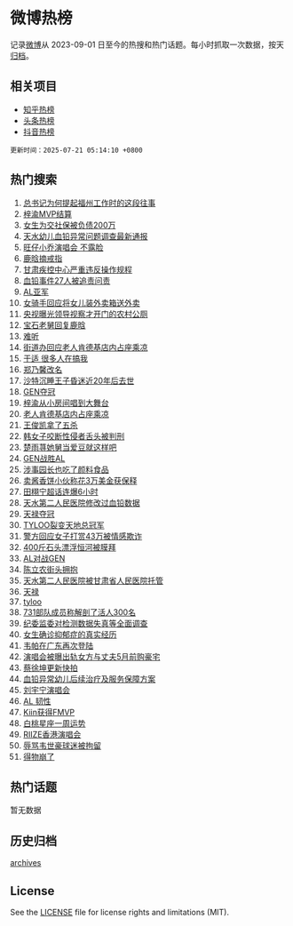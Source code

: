 # 微博热榜

记录[微博](https://www.weibo.com)从 2023-09-01 日至今的热搜和热门话题。每小时抓取一次数据，按天[归档](archives)。

## 相关项目

- [知乎热榜](https://github.com/hotarchive/zhihu)
- [头条热榜](https://github.com/hotarchive/toutiao)
- [抖音热榜](https://github.com/hotarchive/douyin)


`更新时间：2025-07-21 05:14:10 +0800`

## 热门搜索

1. [总书记为何提起福州工作时的这段往事](https://m.weibo.cn/search?containerid=100103type%3D1%26t%3D10%26q%3D%23%E6%80%BB%E4%B9%A6%E8%AE%B0%E4%B8%BA%E4%BD%95%E6%8F%90%E8%B5%B7%E7%A6%8F%E5%B7%9E%E5%B7%A5%E4%BD%9C%E6%97%B6%E7%9A%84%E8%BF%99%E6%AE%B5%E5%BE%80%E4%BA%8B%23&stream_entry_id=51&isnewpage=1&extparam=seat%3D1%26cate%3D10103%26stream_entry_id%3D51%26filter_type%3Drealtimehot%26q%3D%2523%25E6%2580%25BB%25E4%25B9%25A6%25E8%25AE%25B0%25E4%25B8%25BA%25E4%25BD%2595%25E6%258F%2590%25E8%25B5%25B7%25E7%25A6%258F%25E5%25B7%259E%25E5%25B7%25A5%25E4%25BD%259C%25E6%2597%25B6%25E7%259A%2584%25E8%25BF%2599%25E6%25AE%25B5%25E5%25BE%2580%25E4%25BA%258B%2523%26c_type%3D51%26dgr%3D0%26pos%3D0%26display_time%3D1753046049%26pre_seqid%3D1753046049481010572058)
1. [梓渝MVP结算](https://m.weibo.cn/search?containerid=100103type%3D1%26t%3D10%26q%3D%23%E6%A2%93%E6%B8%9DMVP%E7%BB%93%E7%AE%97%23&stream_entry_id=31&isnewpage=1&extparam=seat%3D1%26cate%3D5001%26stream_entry_id%3D31%26flag%3D16%26lcate%3D5001%26band_rank%3D1%26pos%3D0%26filter_type%3Drealtimehot%26q%3D%2523%25E6%25A2%2593%25E6%25B8%259DMVP%25E7%25BB%2593%25E7%25AE%2597%2523%26c_type%3D31%26dgr%3D0%26realpos%3D1%26display_time%3D1753046049%26pre_seqid%3D1753046049481010572058)
1. [女生为交社保被负债200万](https://m.weibo.cn/search?containerid=100103type%3D1%26t%3D10%26q%3D%23%E5%A5%B3%E7%94%9F%E4%B8%BA%E4%BA%A4%E7%A4%BE%E4%BF%9D%E8%A2%AB%E8%B4%9F%E5%80%BA200%E4%B8%87%23&stream_entry_id=31&isnewpage=1&extparam=seat%3D1%26cate%3D5001%26stream_entry_id%3D31%26flag%3D2%26lcate%3D5001%26band_rank%3D2%26pos%3D1%26filter_type%3Drealtimehot%26q%3D%2523%25E5%25A5%25B3%25E7%2594%259F%25E4%25B8%25BA%25E4%25BA%25A4%25E7%25A4%25BE%25E4%25BF%259D%25E8%25A2%25AB%25E8%25B4%259F%25E5%2580%25BA200%25E4%25B8%2587%2523%26c_type%3D31%26dgr%3D0%26realpos%3D2%26display_time%3D1753046049%26pre_seqid%3D1753046049481010572058)
1. [天水幼儿血铅异常问题调查最新通报](https://m.weibo.cn/search?containerid=100103type%3D1%26t%3D10%26q%3D%23%E5%A4%A9%E6%B0%B4%E5%B9%BC%E5%84%BF%E8%A1%80%E9%93%85%E5%BC%82%E5%B8%B8%E9%97%AE%E9%A2%98%E8%B0%83%E6%9F%A5%E6%9C%80%E6%96%B0%E9%80%9A%E6%8A%A5%23&stream_entry_id=31&isnewpage=1&extparam=seat%3D1%26cate%3D5001%26stream_entry_id%3D31%26flag%3D0%26lcate%3D5001%26band_rank%3D3%26pos%3D2%26filter_type%3Drealtimehot%26q%3D%2523%25E5%25A4%25A9%25E6%25B0%25B4%25E5%25B9%25BC%25E5%2584%25BF%25E8%25A1%2580%25E9%2593%2585%25E5%25BC%2582%25E5%25B8%25B8%25E9%2597%25AE%25E9%25A2%2598%25E8%25B0%2583%25E6%259F%25A5%25E6%259C%2580%25E6%2596%25B0%25E9%2580%259A%25E6%258A%25A5%2523%26c_type%3D31%26dgr%3D0%26realpos%3D3%26display_time%3D1753046049%26pre_seqid%3D1753046049481010572058)
1. [旺仔小乔演唱会 不露脸](https://m.weibo.cn/search?containerid=100103type%3D1%26t%3D10%26q%3D%E6%97%BA%E4%BB%94%E5%B0%8F%E4%B9%94%E6%BC%94%E5%94%B1%E4%BC%9A+%E4%B8%8D%E9%9C%B2%E8%84%B8&stream_entry_id=31&isnewpage=1&extparam=seat%3D1%26cate%3D5001%26stream_entry_id%3D31%26flag%3D2%26lcate%3D5001%26band_rank%3D4%26pos%3D3%26filter_type%3Drealtimehot%26q%3D%25E6%2597%25BA%25E4%25BB%2594%25E5%25B0%258F%25E4%25B9%2594%25E6%25BC%2594%25E5%2594%25B1%25E4%25BC%259A%2520%25E4%25B8%258D%25E9%259C%25B2%25E8%2584%25B8%26c_type%3D31%26dgr%3D0%26realpos%3D4%26display_time%3D1753046049%26pre_seqid%3D1753046049481010572058)
1. [鹿晗摘戒指](https://m.weibo.cn/search?containerid=100103type%3D1%26t%3D10%26q%3D%23%E9%B9%BF%E6%99%97%E6%91%98%E6%88%92%E6%8C%87%23&stream_entry_id=31&isnewpage=1&extparam=seat%3D1%26cate%3D5001%26stream_entry_id%3D31%26flag%3D2%26lcate%3D5001%26band_rank%3D5%26pos%3D4%26filter_type%3Drealtimehot%26q%3D%2523%25E9%25B9%25BF%25E6%2599%2597%25E6%2591%2598%25E6%2588%2592%25E6%258C%2587%2523%26c_type%3D31%26dgr%3D0%26realpos%3D5%26display_time%3D1753046049%26pre_seqid%3D1753046049481010572058)
1. [甘肃疾控中心严重违反操作规程](https://m.weibo.cn/search?containerid=100103type%3D1%26t%3D10%26q%3D%23%E7%94%98%E8%82%83%E7%96%BE%E6%8E%A7%E4%B8%AD%E5%BF%83%E4%B8%A5%E9%87%8D%E8%BF%9D%E5%8F%8D%E6%93%8D%E4%BD%9C%E8%A7%84%E7%A8%8B%23&stream_entry_id=31&isnewpage=1&extparam=seat%3D1%26cate%3D5001%26stream_entry_id%3D31%26flag%3D0%26lcate%3D5001%26band_rank%3D6%26pos%3D5%26filter_type%3Drealtimehot%26q%3D%2523%25E7%2594%2598%25E8%2582%2583%25E7%2596%25BE%25E6%258E%25A7%25E4%25B8%25AD%25E5%25BF%2583%25E4%25B8%25A5%25E9%2587%258D%25E8%25BF%259D%25E5%258F%258D%25E6%2593%258D%25E4%25BD%259C%25E8%25A7%2584%25E7%25A8%258B%2523%26c_type%3D31%26dgr%3D0%26realpos%3D6%26display_time%3D1753046049%26pre_seqid%3D1753046049481010572058)
1. [血铅事件27人被追责问责](https://m.weibo.cn/search?containerid=100103type%3D1%26t%3D10%26q%3D%23%E8%A1%80%E9%93%85%E4%BA%8B%E4%BB%B627%E4%BA%BA%E8%A2%AB%E8%BF%BD%E8%B4%A3%E9%97%AE%E8%B4%A3%23&stream_entry_id=31&isnewpage=1&extparam=seat%3D1%26cate%3D5001%26stream_entry_id%3D31%26flag%3D16%26lcate%3D5001%26band_rank%3D7%26pos%3D6%26filter_type%3Drealtimehot%26q%3D%2523%25E8%25A1%2580%25E9%2593%2585%25E4%25BA%258B%25E4%25BB%25B627%25E4%25BA%25BA%25E8%25A2%25AB%25E8%25BF%25BD%25E8%25B4%25A3%25E9%2597%25AE%25E8%25B4%25A3%2523%26c_type%3D31%26dgr%3D0%26realpos%3D7%26display_time%3D1753046049%26pre_seqid%3D1753046049481010572058)
1. [AL亚军](https://m.weibo.cn/search?containerid=100103type%3D1%26t%3D10%26q%3DAL%E4%BA%9A%E5%86%9B&stream_entry_id=31&isnewpage=1&extparam=seat%3D1%26cate%3D5001%26stream_entry_id%3D31%26flag%3D0%26lcate%3D5001%26band_rank%3D8%26pos%3D7%26filter_type%3Drealtimehot%26q%3DAL%25E4%25BA%259A%25E5%2586%259B%26c_type%3D31%26dgr%3D0%26realpos%3D8%26display_time%3D1753046049%26pre_seqid%3D1753046049481010572058)
1. [女骑手回应将女儿装外卖箱送外卖](https://m.weibo.cn/search?containerid=100103type%3D1%26t%3D10%26q%3D%23%E5%A5%B3%E9%AA%91%E6%89%8B%E5%9B%9E%E5%BA%94%E5%B0%86%E5%A5%B3%E5%84%BF%E8%A3%85%E5%A4%96%E5%8D%96%E7%AE%B1%E9%80%81%E5%A4%96%E5%8D%96%23&stream_entry_id=31&isnewpage=1&extparam=seat%3D1%26cate%3D5001%26stream_entry_id%3D31%26flag%3D1%26lcate%3D5001%26band_rank%3D9%26pos%3D8%26filter_type%3Drealtimehot%26q%3D%2523%25E5%25A5%25B3%25E9%25AA%2591%25E6%2589%258B%25E5%259B%259E%25E5%25BA%2594%25E5%25B0%2586%25E5%25A5%25B3%25E5%2584%25BF%25E8%25A3%2585%25E5%25A4%2596%25E5%258D%2596%25E7%25AE%25B1%25E9%2580%2581%25E5%25A4%2596%25E5%258D%2596%2523%26c_type%3D31%26dgr%3D0%26realpos%3D9%26display_time%3D1753046049%26pre_seqid%3D1753046049481010572058)
1. [央视曝光领导视察才开门的农村公厕](https://m.weibo.cn/search?containerid=100103type%3D1%26t%3D10%26q%3D%23%E5%A4%AE%E8%A7%86%E6%9B%9D%E5%85%89%E9%A2%86%E5%AF%BC%E8%A7%86%E5%AF%9F%E6%89%8D%E5%BC%80%E9%97%A8%E7%9A%84%E5%86%9C%E6%9D%91%E5%85%AC%E5%8E%95%23&stream_entry_id=31&isnewpage=1&extparam=seat%3D1%26cate%3D5001%26stream_entry_id%3D31%26flag%3D0%26lcate%3D5001%26band_rank%3D10%26pos%3D9%26filter_type%3Drealtimehot%26q%3D%2523%25E5%25A4%25AE%25E8%25A7%2586%25E6%259B%259D%25E5%2585%2589%25E9%25A2%2586%25E5%25AF%25BC%25E8%25A7%2586%25E5%25AF%259F%25E6%2589%258D%25E5%25BC%2580%25E9%2597%25A8%25E7%259A%2584%25E5%2586%259C%25E6%259D%2591%25E5%2585%25AC%25E5%258E%2595%2523%26c_type%3D31%26dgr%3D0%26realpos%3D10%26display_time%3D1753046049%26pre_seqid%3D1753046049481010572058)
1. [宝石老舅回复鹿晗](https://m.weibo.cn/search?containerid=100103type%3D1%26t%3D10%26q%3D%23%E5%AE%9D%E7%9F%B3%E8%80%81%E8%88%85%E5%9B%9E%E5%A4%8D%E9%B9%BF%E6%99%97%23&stream_entry_id=31&isnewpage=1&extparam=seat%3D1%26cate%3D5001%26stream_entry_id%3D31%26flag%3D2%26lcate%3D5001%26band_rank%3D11%26pos%3D10%26filter_type%3Drealtimehot%26q%3D%2523%25E5%25AE%259D%25E7%259F%25B3%25E8%2580%2581%25E8%2588%2585%25E5%259B%259E%25E5%25A4%258D%25E9%25B9%25BF%25E6%2599%2597%2523%26c_type%3D31%26dgr%3D0%26realpos%3D11%26display_time%3D1753046049%26pre_seqid%3D1753046049481010572058)
1. [难听](https://m.weibo.cn/search?containerid=100103type%3D1%26t%3D10%26q%3D%E9%9A%BE%E5%90%AC&stream_entry_id=31&isnewpage=1&extparam=seat%3D1%26cate%3D5001%26stream_entry_id%3D31%26flag%3D2%26lcate%3D5001%26band_rank%3D12%26pos%3D11%26filter_type%3Drealtimehot%26q%3D%25E9%259A%25BE%25E5%2590%25AC%26c_type%3D31%26dgr%3D0%26realpos%3D12%26display_time%3D1753046049%26pre_seqid%3D1753046049481010572058)
1. [街道办回应老人肯德基店内占座乘凉](https://m.weibo.cn/search?containerid=100103type%3D1%26t%3D10%26q%3D%23%E8%A1%97%E9%81%93%E5%8A%9E%E5%9B%9E%E5%BA%94%E8%80%81%E4%BA%BA%E8%82%AF%E5%BE%B7%E5%9F%BA%E5%BA%97%E5%86%85%E5%8D%A0%E5%BA%A7%E4%B9%98%E5%87%89%23&stream_entry_id=31&isnewpage=1&extparam=seat%3D1%26cate%3D5001%26stream_entry_id%3D31%26flag%3D0%26lcate%3D5001%26band_rank%3D13%26pos%3D12%26filter_type%3Drealtimehot%26q%3D%2523%25E8%25A1%2597%25E9%2581%2593%25E5%258A%259E%25E5%259B%259E%25E5%25BA%2594%25E8%2580%2581%25E4%25BA%25BA%25E8%2582%25AF%25E5%25BE%25B7%25E5%259F%25BA%25E5%25BA%2597%25E5%2586%2585%25E5%258D%25A0%25E5%25BA%25A7%25E4%25B9%2598%25E5%2587%2589%2523%26c_type%3D31%26dgr%3D0%26realpos%3D13%26display_time%3D1753046049%26pre_seqid%3D1753046049481010572058)
1. [于适 很多人在搞我](https://m.weibo.cn/search?containerid=100103type%3D1%26t%3D10%26q%3D%E4%BA%8E%E9%80%82+%E5%BE%88%E5%A4%9A%E4%BA%BA%E5%9C%A8%E6%90%9E%E6%88%91&stream_entry_id=31&isnewpage=1&extparam=seat%3D1%26cate%3D5001%26stream_entry_id%3D31%26flag%3D0%26lcate%3D5001%26band_rank%3D14%26pos%3D13%26filter_type%3Drealtimehot%26q%3D%25E4%25BA%258E%25E9%2580%2582%2520%25E5%25BE%2588%25E5%25A4%259A%25E4%25BA%25BA%25E5%259C%25A8%25E6%2590%259E%25E6%2588%2591%26c_type%3D31%26dgr%3D0%26realpos%3D14%26display_time%3D1753046049%26pre_seqid%3D1753046049481010572058)
1. [郑乃馨改名](https://m.weibo.cn/search?containerid=100103type%3D1%26t%3D10%26q%3D%23%E9%83%91%E4%B9%83%E9%A6%A8%E6%94%B9%E5%90%8D%23&stream_entry_id=31&isnewpage=1&extparam=seat%3D1%26cate%3D5001%26stream_entry_id%3D31%26flag%3D0%26lcate%3D5001%26band_rank%3D15%26pos%3D14%26filter_type%3Drealtimehot%26q%3D%2523%25E9%2583%2591%25E4%25B9%2583%25E9%25A6%25A8%25E6%2594%25B9%25E5%2590%258D%2523%26c_type%3D31%26dgr%3D0%26realpos%3D15%26display_time%3D1753046049%26pre_seqid%3D1753046049481010572058)
1. [沙特沉睡王子昏迷近20年后去世](https://m.weibo.cn/search?containerid=100103type%3D1%26t%3D10%26q%3D%23%E6%B2%99%E7%89%B9%E6%B2%89%E7%9D%A1%E7%8E%8B%E5%AD%90%E6%98%8F%E8%BF%B7%E8%BF%9120%E5%B9%B4%E5%90%8E%E5%8E%BB%E4%B8%96%23&stream_entry_id=31&isnewpage=1&extparam=seat%3D1%26cate%3D5001%26stream_entry_id%3D31%26flag%3D0%26lcate%3D5001%26band_rank%3D16%26pos%3D15%26filter_type%3Drealtimehot%26q%3D%2523%25E6%25B2%2599%25E7%2589%25B9%25E6%25B2%2589%25E7%259D%25A1%25E7%258E%258B%25E5%25AD%2590%25E6%2598%258F%25E8%25BF%25B7%25E8%25BF%259120%25E5%25B9%25B4%25E5%2590%258E%25E5%258E%25BB%25E4%25B8%2596%2523%26c_type%3D31%26dgr%3D0%26realpos%3D16%26display_time%3D1753046049%26pre_seqid%3D1753046049481010572058)
1. [GEN夺冠](https://m.weibo.cn/search?containerid=100103type%3D1%26t%3D10%26q%3DGEN%E5%A4%BA%E5%86%A0&stream_entry_id=31&isnewpage=1&extparam=seat%3D1%26cate%3D5001%26stream_entry_id%3D31%26flag%3D0%26lcate%3D5001%26band_rank%3D17%26pos%3D16%26filter_type%3Drealtimehot%26q%3DGEN%25E5%25A4%25BA%25E5%2586%25A0%26c_type%3D31%26dgr%3D0%26realpos%3D17%26display_time%3D1753046049%26pre_seqid%3D1753046049481010572058)
1. [梓渝从小房间唱到大舞台](https://m.weibo.cn/search?containerid=100103type%3D1%26t%3D10%26q%3D%E6%A2%93%E6%B8%9D%E4%BB%8E%E5%B0%8F%E6%88%BF%E9%97%B4%E5%94%B1%E5%88%B0%E5%A4%A7%E8%88%9E%E5%8F%B0&stream_entry_id=31&isnewpage=1&extparam=seat%3D1%26cate%3D5001%26stream_entry_id%3D31%26flag%3D1%26lcate%3D5001%26band_rank%3D18%26pos%3D17%26filter_type%3Drealtimehot%26q%3D%25E6%25A2%2593%25E6%25B8%259D%25E4%25BB%258E%25E5%25B0%258F%25E6%2588%25BF%25E9%2597%25B4%25E5%2594%25B1%25E5%2588%25B0%25E5%25A4%25A7%25E8%2588%259E%25E5%258F%25B0%26c_type%3D31%26dgr%3D0%26realpos%3D18%26display_time%3D1753046049%26pre_seqid%3D1753046049481010572058)
1. [老人肯德基店内占座乘凉](https://m.weibo.cn/search?containerid=100103type%3D1%26t%3D10%26q%3D%23%E8%80%81%E4%BA%BA%E8%82%AF%E5%BE%B7%E5%9F%BA%E5%BA%97%E5%86%85%E5%8D%A0%E5%BA%A7%E4%B9%98%E5%87%89%23&stream_entry_id=31&isnewpage=1&extparam=seat%3D1%26cate%3D5001%26stream_entry_id%3D31%26flag%3D0%26lcate%3D5001%26band_rank%3D19%26pos%3D18%26filter_type%3Drealtimehot%26q%3D%2523%25E8%2580%2581%25E4%25BA%25BA%25E8%2582%25AF%25E5%25BE%25B7%25E5%259F%25BA%25E5%25BA%2597%25E5%2586%2585%25E5%258D%25A0%25E5%25BA%25A7%25E4%25B9%2598%25E5%2587%2589%2523%26c_type%3D31%26dgr%3D0%26realpos%3D19%26display_time%3D1753046049%26pre_seqid%3D1753046049481010572058)
1. [王俊凯拿了五杀](https://m.weibo.cn/search?containerid=100103type%3D1%26t%3D10%26q%3D%23%E7%8E%8B%E4%BF%8A%E5%87%AF%E6%8B%BF%E4%BA%86%E4%BA%94%E6%9D%80%23&stream_entry_id=31&isnewpage=1&extparam=seat%3D1%26cate%3D5001%26stream_entry_id%3D31%26flag%3D0%26lcate%3D5001%26band_rank%3D20%26pos%3D19%26filter_type%3Drealtimehot%26q%3D%2523%25E7%258E%258B%25E4%25BF%258A%25E5%2587%25AF%25E6%258B%25BF%25E4%25BA%2586%25E4%25BA%2594%25E6%259D%2580%2523%26c_type%3D31%26dgr%3D0%26realpos%3D20%26display_time%3D1753046049%26pre_seqid%3D1753046049481010572058)
1. [韩女子咬断性侵者舌头被判刑](https://m.weibo.cn/search?containerid=100103type%3D1%26t%3D10%26q%3D%23%E9%9F%A9%E5%A5%B3%E5%AD%90%E5%92%AC%E6%96%AD%E6%80%A7%E4%BE%B5%E8%80%85%E8%88%8C%E5%A4%B4%E8%A2%AB%E5%88%A4%E5%88%91%23&stream_entry_id=31&isnewpage=1&extparam=seat%3D1%26cate%3D5001%26stream_entry_id%3D31%26flag%3D0%26lcate%3D5001%26band_rank%3D21%26pos%3D20%26filter_type%3Drealtimehot%26q%3D%2523%25E9%259F%25A9%25E5%25A5%25B3%25E5%25AD%2590%25E5%2592%25AC%25E6%2596%25AD%25E6%2580%25A7%25E4%25BE%25B5%25E8%2580%2585%25E8%2588%258C%25E5%25A4%25B4%25E8%25A2%25AB%25E5%2588%25A4%25E5%2588%2591%2523%26c_type%3D31%26dgr%3D0%26realpos%3D21%26display_time%3D1753046049%26pre_seqid%3D1753046049481010572058)
1. [楚雨荨她舅当爱豆就这样吧](https://m.weibo.cn/search?containerid=100103type%3D1%26t%3D10%26q%3D%E6%A5%9A%E9%9B%A8%E8%8D%A8%E5%A5%B9%E8%88%85%E5%BD%93%E7%88%B1%E8%B1%86%E5%B0%B1%E8%BF%99%E6%A0%B7%E5%90%A7&stream_entry_id=31&isnewpage=1&extparam=seat%3D1%26cate%3D5001%26stream_entry_id%3D31%26flag%3D0%26lcate%3D5001%26band_rank%3D22%26pos%3D21%26filter_type%3Drealtimehot%26q%3D%25E6%25A5%259A%25E9%259B%25A8%25E8%258D%25A8%25E5%25A5%25B9%25E8%2588%2585%25E5%25BD%2593%25E7%2588%25B1%25E8%25B1%2586%25E5%25B0%25B1%25E8%25BF%2599%25E6%25A0%25B7%25E5%2590%25A7%26c_type%3D31%26dgr%3D0%26realpos%3D22%26display_time%3D1753046049%26pre_seqid%3D1753046049481010572058)
1. [GEN战胜AL](https://m.weibo.cn/search?containerid=100103type%3D1%26t%3D10%26q%3DGEN%E6%88%98%E8%83%9CAL&stream_entry_id=31&isnewpage=1&extparam=seat%3D1%26cate%3D5001%26stream_entry_id%3D31%26flag%3D0%26lcate%3D5001%26band_rank%3D23%26pos%3D22%26filter_type%3Drealtimehot%26q%3DGEN%25E6%2588%2598%25E8%2583%259CAL%26c_type%3D31%26dgr%3D0%26realpos%3D23%26display_time%3D1753046049%26pre_seqid%3D1753046049481010572058)
1. [涉事园长也吃了颜料食品](https://m.weibo.cn/search?containerid=100103type%3D1%26t%3D10%26q%3D%23%E6%B6%89%E4%BA%8B%E5%9B%AD%E9%95%BF%E4%B9%9F%E5%90%83%E4%BA%86%E9%A2%9C%E6%96%99%E9%A3%9F%E5%93%81%23&stream_entry_id=31&isnewpage=1&extparam=seat%3D1%26cate%3D5001%26stream_entry_id%3D31%26flag%3D0%26lcate%3D5001%26band_rank%3D24%26pos%3D23%26filter_type%3Drealtimehot%26q%3D%2523%25E6%25B6%2589%25E4%25BA%258B%25E5%259B%25AD%25E9%2595%25BF%25E4%25B9%259F%25E5%2590%2583%25E4%25BA%2586%25E9%25A2%259C%25E6%2596%2599%25E9%25A3%259F%25E5%2593%2581%2523%26c_type%3D31%26dgr%3D0%26realpos%3D24%26display_time%3D1753046049%26pre_seqid%3D1753046049481010572058)
1. [卖酱香饼小伙称花3万美金获保释](https://m.weibo.cn/search?containerid=100103type%3D1%26t%3D10%26q%3D%23%E5%8D%96%E9%85%B1%E9%A6%99%E9%A5%BC%E5%B0%8F%E4%BC%99%E7%A7%B0%E8%8A%B13%E4%B8%87%E7%BE%8E%E9%87%91%E8%8E%B7%E4%BF%9D%E9%87%8A%23&stream_entry_id=31&isnewpage=1&extparam=seat%3D1%26cate%3D5001%26stream_entry_id%3D31%26flag%3D0%26lcate%3D5001%26band_rank%3D25%26pos%3D24%26filter_type%3Drealtimehot%26q%3D%2523%25E5%258D%2596%25E9%2585%25B1%25E9%25A6%2599%25E9%25A5%25BC%25E5%25B0%258F%25E4%25BC%2599%25E7%25A7%25B0%25E8%258A%25B13%25E4%25B8%2587%25E7%25BE%258E%25E9%2587%2591%25E8%258E%25B7%25E4%25BF%259D%25E9%2587%258A%2523%26c_type%3D31%26dgr%3D0%26realpos%3D25%26display_time%3D1753046049%26pre_seqid%3D1753046049481010572058)
1. [田栩宁超话连爆6小时](https://m.weibo.cn/search?containerid=100103type%3D1%26t%3D10%26q%3D%23%E7%94%B0%E6%A0%A9%E5%AE%81%E8%B6%85%E8%AF%9D%E8%BF%9E%E7%88%866%E5%B0%8F%E6%97%B6%23&stream_entry_id=31&isnewpage=1&extparam=seat%3D1%26cate%3D5001%26stream_entry_id%3D31%26flag%3D0%26lcate%3D5001%26band_rank%3D26%26pos%3D25%26filter_type%3Drealtimehot%26q%3D%2523%25E7%2594%25B0%25E6%25A0%25A9%25E5%25AE%2581%25E8%25B6%2585%25E8%25AF%259D%25E8%25BF%259E%25E7%2588%25866%25E5%25B0%258F%25E6%2597%25B6%2523%26c_type%3D31%26dgr%3D0%26realpos%3D26%26display_time%3D1753046049%26pre_seqid%3D1753046049481010572058)
1. [天水第二人民医院修改过血铅数据](https://m.weibo.cn/search?containerid=100103type%3D1%26t%3D10%26q%3D%23%E5%A4%A9%E6%B0%B4%E7%AC%AC%E4%BA%8C%E4%BA%BA%E6%B0%91%E5%8C%BB%E9%99%A2%E4%BF%AE%E6%94%B9%E8%BF%87%E8%A1%80%E9%93%85%E6%95%B0%E6%8D%AE%23&stream_entry_id=31&isnewpage=1&extparam=seat%3D1%26cate%3D5001%26stream_entry_id%3D31%26flag%3D0%26lcate%3D5001%26band_rank%3D27%26pos%3D26%26filter_type%3Drealtimehot%26q%3D%2523%25E5%25A4%25A9%25E6%25B0%25B4%25E7%25AC%25AC%25E4%25BA%258C%25E4%25BA%25BA%25E6%25B0%2591%25E5%258C%25BB%25E9%2599%25A2%25E4%25BF%25AE%25E6%2594%25B9%25E8%25BF%2587%25E8%25A1%2580%25E9%2593%2585%25E6%2595%25B0%25E6%258D%25AE%2523%26c_type%3D31%26dgr%3D0%26realpos%3D27%26display_time%3D1753046049%26pre_seqid%3D1753046049481010572058)
1. [天禄夺冠](https://m.weibo.cn/search?containerid=100103type%3D1%26t%3D10%26q%3D%E5%A4%A9%E7%A6%84%E5%A4%BA%E5%86%A0&stream_entry_id=31&isnewpage=1&extparam=seat%3D1%26cate%3D5001%26stream_entry_id%3D31%26flag%3D0%26lcate%3D5001%26band_rank%3D28%26pos%3D27%26filter_type%3Drealtimehot%26q%3D%25E5%25A4%25A9%25E7%25A6%2584%25E5%25A4%25BA%25E5%2586%25A0%26c_type%3D31%26dgr%3D0%26realpos%3D28%26display_time%3D1753046049%26pre_seqid%3D1753046049481010572058)
1. [TYLOO裂变天地总冠军](https://m.weibo.cn/search?containerid=100103type%3D1%26t%3D10%26q%3D%23TYLOO%E8%A3%82%E5%8F%98%E5%A4%A9%E5%9C%B0%E6%80%BB%E5%86%A0%E5%86%9B%23&stream_entry_id=31&isnewpage=1&extparam=seat%3D1%26cate%3D5001%26stream_entry_id%3D31%26flag%3D0%26lcate%3D5001%26band_rank%3D29%26pos%3D28%26filter_type%3Drealtimehot%26q%3D%2523TYLOO%25E8%25A3%2582%25E5%258F%2598%25E5%25A4%25A9%25E5%259C%25B0%25E6%2580%25BB%25E5%2586%25A0%25E5%2586%259B%2523%26c_type%3D31%26dgr%3D0%26realpos%3D29%26display_time%3D1753046049%26pre_seqid%3D1753046049481010572058)
1. [警方回应女子打赏43万被情感欺诈](https://m.weibo.cn/search?containerid=100103type%3D1%26t%3D10%26q%3D%23%E8%AD%A6%E6%96%B9%E5%9B%9E%E5%BA%94%E5%A5%B3%E5%AD%90%E6%89%93%E8%B5%8F43%E4%B8%87%E8%A2%AB%E6%83%85%E6%84%9F%E6%AC%BA%E8%AF%88%23&stream_entry_id=31&isnewpage=1&extparam=seat%3D1%26cate%3D5001%26stream_entry_id%3D31%26flag%3D1%26lcate%3D5001%26band_rank%3D30%26pos%3D29%26filter_type%3Drealtimehot%26q%3D%2523%25E8%25AD%25A6%25E6%2596%25B9%25E5%259B%259E%25E5%25BA%2594%25E5%25A5%25B3%25E5%25AD%2590%25E6%2589%2593%25E8%25B5%258F43%25E4%25B8%2587%25E8%25A2%25AB%25E6%2583%2585%25E6%2584%259F%25E6%25AC%25BA%25E8%25AF%2588%2523%26c_type%3D31%26dgr%3D0%26realpos%3D30%26display_time%3D1753046049%26pre_seqid%3D1753046049481010572058)
1. [400斤石头漂浮恒河被膜拜](https://m.weibo.cn/search?containerid=100103type%3D1%26t%3D10%26q%3D%23400%E6%96%A4%E7%9F%B3%E5%A4%B4%E6%BC%82%E6%B5%AE%E6%81%92%E6%B2%B3%E8%A2%AB%E8%86%9C%E6%8B%9C%23&stream_entry_id=31&isnewpage=1&extparam=seat%3D1%26cate%3D5001%26stream_entry_id%3D31%26flag%3D0%26lcate%3D5001%26band_rank%3D31%26pos%3D30%26filter_type%3Drealtimehot%26q%3D%2523400%25E6%2596%25A4%25E7%259F%25B3%25E5%25A4%25B4%25E6%25BC%2582%25E6%25B5%25AE%25E6%2581%2592%25E6%25B2%25B3%25E8%25A2%25AB%25E8%2586%259C%25E6%258B%259C%2523%26c_type%3D31%26dgr%3D0%26realpos%3D31%26display_time%3D1753046049%26pre_seqid%3D1753046049481010572058)
1. [AL对战GEN](https://m.weibo.cn/search?containerid=100103type%3D1%26t%3D10%26q%3D%23AL%E5%AF%B9%E6%88%98GEN%23&stream_entry_id=31&isnewpage=1&extparam=seat%3D1%26cate%3D5001%26stream_entry_id%3D31%26flag%3D0%26lcate%3D5001%26band_rank%3D32%26pos%3D31%26filter_type%3Drealtimehot%26q%3D%2523AL%25E5%25AF%25B9%25E6%2588%2598GEN%2523%26c_type%3D31%26dgr%3D0%26realpos%3D32%26display_time%3D1753046049%26pre_seqid%3D1753046049481010572058)
1. [陈立农街头拥抱](https://m.weibo.cn/search?containerid=100103type%3D1%26t%3D10%26q%3D%23%E9%99%88%E7%AB%8B%E5%86%9C%E8%A1%97%E5%A4%B4%E6%8B%A5%E6%8A%B1%23&stream_entry_id=31&isnewpage=1&extparam=seat%3D1%26cate%3D5001%26stream_entry_id%3D31%26flag%3D0%26lcate%3D5001%26band_rank%3D33%26pos%3D32%26filter_type%3Drealtimehot%26q%3D%2523%25E9%2599%2588%25E7%25AB%258B%25E5%2586%259C%25E8%25A1%2597%25E5%25A4%25B4%25E6%258B%25A5%25E6%258A%25B1%2523%26c_type%3D31%26dgr%3D0%26realpos%3D33%26display_time%3D1753046049%26pre_seqid%3D1753046049481010572058)
1. [天水第二人民医院被甘肃省人民医院托管](https://m.weibo.cn/search?containerid=100103type%3D1%26t%3D10%26q%3D%23%E5%A4%A9%E6%B0%B4%E7%AC%AC%E4%BA%8C%E4%BA%BA%E6%B0%91%E5%8C%BB%E9%99%A2%E8%A2%AB%E7%94%98%E8%82%83%E7%9C%81%E4%BA%BA%E6%B0%91%E5%8C%BB%E9%99%A2%E6%89%98%E7%AE%A1%23&stream_entry_id=31&isnewpage=1&extparam=seat%3D1%26cate%3D5001%26stream_entry_id%3D31%26flag%3D0%26lcate%3D5001%26band_rank%3D34%26pos%3D33%26filter_type%3Drealtimehot%26q%3D%2523%25E5%25A4%25A9%25E6%25B0%25B4%25E7%25AC%25AC%25E4%25BA%258C%25E4%25BA%25BA%25E6%25B0%2591%25E5%258C%25BB%25E9%2599%25A2%25E8%25A2%25AB%25E7%2594%2598%25E8%2582%2583%25E7%259C%2581%25E4%25BA%25BA%25E6%25B0%2591%25E5%258C%25BB%25E9%2599%25A2%25E6%2589%2598%25E7%25AE%25A1%2523%26c_type%3D31%26dgr%3D0%26realpos%3D34%26display_time%3D1753046049%26pre_seqid%3D1753046049481010572058)
1. [天禄](https://m.weibo.cn/search?containerid=100103type%3D1%26t%3D10%26q%3D%E5%A4%A9%E7%A6%84&stream_entry_id=31&isnewpage=1&extparam=seat%3D1%26cate%3D5001%26stream_entry_id%3D31%26flag%3D0%26lcate%3D5001%26band_rank%3D35%26pos%3D34%26filter_type%3Drealtimehot%26q%3D%25E5%25A4%25A9%25E7%25A6%2584%26c_type%3D31%26dgr%3D0%26realpos%3D35%26display_time%3D1753046049%26pre_seqid%3D1753046049481010572058)
1. [tyloo](https://m.weibo.cn/search?containerid=100103type%3D1%26t%3D10%26q%3Dtyloo&stream_entry_id=31&isnewpage=1&extparam=seat%3D1%26cate%3D5001%26stream_entry_id%3D31%26flag%3D0%26lcate%3D5001%26band_rank%3D36%26pos%3D35%26filter_type%3Drealtimehot%26q%3Dtyloo%26c_type%3D31%26dgr%3D0%26realpos%3D36%26display_time%3D1753046049%26pre_seqid%3D1753046049481010572058)
1. [731部队成员称解剖了活人300名](https://m.weibo.cn/search?containerid=100103type%3D1%26t%3D10%26q%3D%23731%E9%83%A8%E9%98%9F%E6%88%90%E5%91%98%E7%A7%B0%E8%A7%A3%E5%89%96%E4%BA%86%E6%B4%BB%E4%BA%BA300%E5%90%8D%23&stream_entry_id=31&isnewpage=1&extparam=seat%3D1%26cate%3D5001%26stream_entry_id%3D31%26flag%3D0%26lcate%3D5001%26band_rank%3D37%26pos%3D36%26filter_type%3Drealtimehot%26q%3D%2523731%25E9%2583%25A8%25E9%2598%259F%25E6%2588%2590%25E5%2591%2598%25E7%25A7%25B0%25E8%25A7%25A3%25E5%2589%2596%25E4%25BA%2586%25E6%25B4%25BB%25E4%25BA%25BA300%25E5%2590%258D%2523%26c_type%3D31%26dgr%3D0%26realpos%3D37%26display_time%3D1753046049%26pre_seqid%3D1753046049481010572058)
1. [纪委监委对检测数据失真等全面调查](https://m.weibo.cn/search?containerid=100103type%3D1%26t%3D10%26q%3D%23%E7%BA%AA%E5%A7%94%E7%9B%91%E5%A7%94%E5%AF%B9%E6%A3%80%E6%B5%8B%E6%95%B0%E6%8D%AE%E5%A4%B1%E7%9C%9F%E7%AD%89%E5%85%A8%E9%9D%A2%E8%B0%83%E6%9F%A5%23&stream_entry_id=31&isnewpage=1&extparam=seat%3D1%26cate%3D5001%26stream_entry_id%3D31%26flag%3D0%26lcate%3D5001%26band_rank%3D38%26pos%3D37%26filter_type%3Drealtimehot%26q%3D%2523%25E7%25BA%25AA%25E5%25A7%2594%25E7%259B%2591%25E5%25A7%2594%25E5%25AF%25B9%25E6%25A3%2580%25E6%25B5%258B%25E6%2595%25B0%25E6%258D%25AE%25E5%25A4%25B1%25E7%259C%259F%25E7%25AD%2589%25E5%2585%25A8%25E9%259D%25A2%25E8%25B0%2583%25E6%259F%25A5%2523%26c_type%3D31%26dgr%3D0%26realpos%3D38%26display_time%3D1753046049%26pre_seqid%3D1753046049481010572058)
1. [女生确诊抑郁症的真实经历](https://m.weibo.cn/search?containerid=100103type%3D1%26t%3D10%26q%3D%E5%A5%B3%E7%94%9F%E7%A1%AE%E8%AF%8A%E6%8A%91%E9%83%81%E7%97%87%E7%9A%84%E7%9C%9F%E5%AE%9E%E7%BB%8F%E5%8E%86&stream_entry_id=31&isnewpage=1&extparam=seat%3D1%26cate%3D5001%26stream_entry_id%3D31%26flag%3D1%26lcate%3D5001%26band_rank%3D39%26pos%3D38%26filter_type%3Drealtimehot%26q%3D%25E5%25A5%25B3%25E7%2594%259F%25E7%25A1%25AE%25E8%25AF%258A%25E6%258A%2591%25E9%2583%2581%25E7%2597%2587%25E7%259A%2584%25E7%259C%259F%25E5%25AE%259E%25E7%25BB%258F%25E5%258E%2586%26c_type%3D31%26dgr%3D0%26realpos%3D39%26display_time%3D1753046049%26pre_seqid%3D1753046049481010572058)
1. [韦帕在广东再次登陆](https://m.weibo.cn/search?containerid=100103type%3D1%26t%3D10%26q%3D%23%E9%9F%A6%E5%B8%95%E5%9C%A8%E5%B9%BF%E4%B8%9C%E5%86%8D%E6%AC%A1%E7%99%BB%E9%99%86%23&stream_entry_id=31&isnewpage=1&extparam=seat%3D1%26cate%3D5001%26stream_entry_id%3D31%26flag%3D0%26lcate%3D5001%26band_rank%3D40%26pos%3D39%26filter_type%3Drealtimehot%26q%3D%2523%25E9%259F%25A6%25E5%25B8%2595%25E5%259C%25A8%25E5%25B9%25BF%25E4%25B8%259C%25E5%2586%258D%25E6%25AC%25A1%25E7%2599%25BB%25E9%2599%2586%2523%26c_type%3D31%26dgr%3D0%26realpos%3D40%26display_time%3D1753046049%26pre_seqid%3D1753046049481010572058)
1. [演唱会被曝出轨女方与丈夫5月前购豪宅](https://m.weibo.cn/search?containerid=100103type%3D1%26t%3D10%26q%3D%23%E6%BC%94%E5%94%B1%E4%BC%9A%E8%A2%AB%E6%9B%9D%E5%87%BA%E8%BD%A8%E5%A5%B3%E6%96%B9%E4%B8%8E%E4%B8%88%E5%A4%AB5%E6%9C%88%E5%89%8D%E8%B4%AD%E8%B1%AA%E5%AE%85%23&stream_entry_id=31&isnewpage=1&extparam=seat%3D1%26cate%3D5001%26stream_entry_id%3D31%26flag%3D0%26lcate%3D5001%26band_rank%3D41%26pos%3D40%26filter_type%3Drealtimehot%26q%3D%2523%25E6%25BC%2594%25E5%2594%25B1%25E4%25BC%259A%25E8%25A2%25AB%25E6%259B%259D%25E5%2587%25BA%25E8%25BD%25A8%25E5%25A5%25B3%25E6%2596%25B9%25E4%25B8%258E%25E4%25B8%2588%25E5%25A4%25AB5%25E6%259C%2588%25E5%2589%258D%25E8%25B4%25AD%25E8%25B1%25AA%25E5%25AE%2585%2523%26c_type%3D31%26dgr%3D0%26realpos%3D41%26display_time%3D1753046049%26pre_seqid%3D1753046049481010572058)
1. [蔡徐坤更新快拍](https://m.weibo.cn/search?containerid=100103type%3D1%26t%3D10%26q%3D%E8%94%A1%E5%BE%90%E5%9D%A4%E6%9B%B4%E6%96%B0%E5%BF%AB%E6%8B%8D&stream_entry_id=31&isnewpage=1&extparam=seat%3D1%26cate%3D5001%26stream_entry_id%3D31%26flag%3D0%26lcate%3D5001%26band_rank%3D42%26pos%3D41%26filter_type%3Drealtimehot%26q%3D%25E8%2594%25A1%25E5%25BE%2590%25E5%259D%25A4%25E6%259B%25B4%25E6%2596%25B0%25E5%25BF%25AB%25E6%258B%258D%26c_type%3D31%26dgr%3D0%26realpos%3D42%26display_time%3D1753046049%26pre_seqid%3D1753046049481010572058)
1. [血铅异常幼儿后续治疗及服务保障方案](https://m.weibo.cn/search?containerid=100103type%3D1%26t%3D10%26q%3D%23%E8%A1%80%E9%93%85%E5%BC%82%E5%B8%B8%E5%B9%BC%E5%84%BF%E5%90%8E%E7%BB%AD%E6%B2%BB%E7%96%97%E5%8F%8A%E6%9C%8D%E5%8A%A1%E4%BF%9D%E9%9A%9C%E6%96%B9%E6%A1%88%23&stream_entry_id=31&isnewpage=1&extparam=seat%3D1%26cate%3D5001%26stream_entry_id%3D31%26flag%3D0%26lcate%3D5001%26band_rank%3D43%26pos%3D42%26filter_type%3Drealtimehot%26q%3D%2523%25E8%25A1%2580%25E9%2593%2585%25E5%25BC%2582%25E5%25B8%25B8%25E5%25B9%25BC%25E5%2584%25BF%25E5%2590%258E%25E7%25BB%25AD%25E6%25B2%25BB%25E7%2596%2597%25E5%258F%258A%25E6%259C%258D%25E5%258A%25A1%25E4%25BF%259D%25E9%259A%259C%25E6%2596%25B9%25E6%25A1%2588%2523%26c_type%3D31%26dgr%3D0%26realpos%3D43%26display_time%3D1753046049%26pre_seqid%3D1753046049481010572058)
1. [刘宇宁演唱会](https://m.weibo.cn/search?containerid=100103type%3D1%26t%3D10%26q%3D%23%E5%88%98%E5%AE%87%E5%AE%81%E6%BC%94%E5%94%B1%E4%BC%9A%23&stream_entry_id=31&isnewpage=1&extparam=seat%3D1%26cate%3D5001%26stream_entry_id%3D31%26flag%3D0%26lcate%3D5001%26band_rank%3D44%26pos%3D43%26filter_type%3Drealtimehot%26q%3D%2523%25E5%2588%2598%25E5%25AE%2587%25E5%25AE%2581%25E6%25BC%2594%25E5%2594%25B1%25E4%25BC%259A%2523%26c_type%3D31%26dgr%3D0%26realpos%3D44%26display_time%3D1753046049%26pre_seqid%3D1753046049481010572058)
1. [AL 韧性](https://m.weibo.cn/search?containerid=100103type%3D1%26t%3D10%26q%3DAL+%E9%9F%A7%E6%80%A7&stream_entry_id=31&isnewpage=1&extparam=seat%3D1%26cate%3D5001%26stream_entry_id%3D31%26flag%3D0%26lcate%3D5001%26band_rank%3D45%26pos%3D44%26filter_type%3Drealtimehot%26q%3DAL%2520%25E9%259F%25A7%25E6%2580%25A7%26c_type%3D31%26dgr%3D0%26realpos%3D45%26display_time%3D1753046049%26pre_seqid%3D1753046049481010572058)
1. [Kiin获得FMVP](https://m.weibo.cn/search?containerid=100103type%3D1%26t%3D10%26q%3DKiin%E8%8E%B7%E5%BE%97FMVP&stream_entry_id=31&isnewpage=1&extparam=seat%3D1%26cate%3D5001%26stream_entry_id%3D31%26flag%3D0%26lcate%3D5001%26band_rank%3D46%26pos%3D45%26filter_type%3Drealtimehot%26q%3DKiin%25E8%258E%25B7%25E5%25BE%2597FMVP%26c_type%3D31%26dgr%3D0%26realpos%3D46%26display_time%3D1753046049%26pre_seqid%3D1753046049481010572058)
1. [白桃星座一周运势](https://m.weibo.cn/search?containerid=100103type%3D1%26t%3D10%26q%3D%E7%99%BD%E6%A1%83%E6%98%9F%E5%BA%A7%E4%B8%80%E5%91%A8%E8%BF%90%E5%8A%BF&stream_entry_id=31&isnewpage=1&extparam=seat%3D1%26cate%3D5001%26stream_entry_id%3D31%26flag%3D0%26lcate%3D5001%26band_rank%3D47%26pos%3D46%26filter_type%3Drealtimehot%26q%3D%25E7%2599%25BD%25E6%25A1%2583%25E6%2598%259F%25E5%25BA%25A7%25E4%25B8%2580%25E5%2591%25A8%25E8%25BF%2590%25E5%258A%25BF%26c_type%3D31%26dgr%3D0%26realpos%3D47%26display_time%3D1753046049%26pre_seqid%3D1753046049481010572058)
1. [RIIZE香港演唱会](https://m.weibo.cn/search?containerid=100103type%3D1%26t%3D10%26q%3DRIIZE%E9%A6%99%E6%B8%AF%E6%BC%94%E5%94%B1%E4%BC%9A&stream_entry_id=31&isnewpage=1&extparam=seat%3D1%26cate%3D5001%26stream_entry_id%3D31%26flag%3D0%26lcate%3D5001%26band_rank%3D48%26pos%3D47%26filter_type%3Drealtimehot%26q%3DRIIZE%25E9%25A6%2599%25E6%25B8%25AF%25E6%25BC%2594%25E5%2594%25B1%25E4%25BC%259A%26c_type%3D31%26dgr%3D0%26realpos%3D48%26display_time%3D1753046049%26pre_seqid%3D1753046049481010572058)
1. [辱骂韦世豪球迷被拘留](https://m.weibo.cn/search?containerid=100103type%3D1%26t%3D10%26q%3D%23%E8%BE%B1%E9%AA%82%E9%9F%A6%E4%B8%96%E8%B1%AA%E7%90%83%E8%BF%B7%E8%A2%AB%E6%8B%98%E7%95%99%23&stream_entry_id=31&isnewpage=1&extparam=seat%3D1%26cate%3D5001%26stream_entry_id%3D31%26flag%3D0%26lcate%3D5001%26band_rank%3D49%26pos%3D48%26filter_type%3Drealtimehot%26q%3D%2523%25E8%25BE%25B1%25E9%25AA%2582%25E9%259F%25A6%25E4%25B8%2596%25E8%25B1%25AA%25E7%2590%2583%25E8%25BF%25B7%25E8%25A2%25AB%25E6%258B%2598%25E7%2595%2599%2523%26c_type%3D31%26dgr%3D0%26realpos%3D49%26display_time%3D1753046049%26pre_seqid%3D1753046049481010572058)
1. [得物崩了](https://m.weibo.cn/search?containerid=100103type%3D1%26t%3D10%26q%3D%E5%BE%97%E7%89%A9%E5%B4%A9%E4%BA%86&stream_entry_id=31&isnewpage=1&extparam=seat%3D1%26cate%3D5001%26stream_entry_id%3D31%26flag%3D0%26lcate%3D5001%26band_rank%3D50%26pos%3D49%26filter_type%3Drealtimehot%26q%3D%25E5%25BE%2597%25E7%2589%25A9%25E5%25B4%25A9%25E4%25BA%2586%26c_type%3D31%26dgr%3D0%26realpos%3D50%26display_time%3D1753046049%26pre_seqid%3D1753046049481010572058)

## 热门话题

暂无数据

## 历史归档

[archives](archives)

## License

See the [LICENSE](LICENSE) file for license rights and limitations (MIT).

